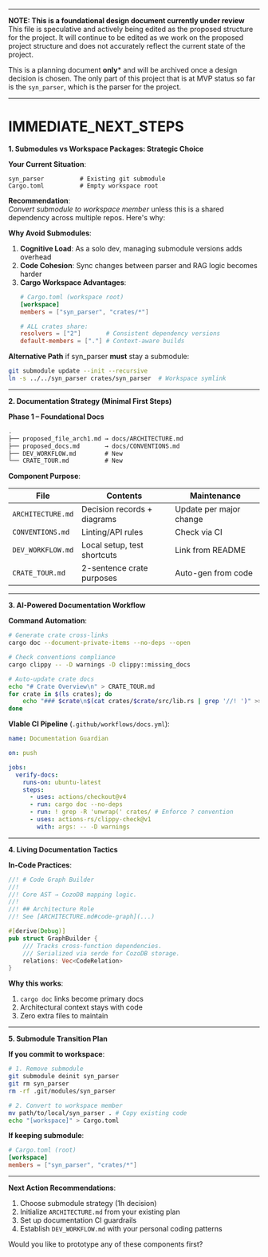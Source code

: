 
-----

**NOTE: This is a foundational design document currently under review**
This file is speculative and actively being edited as the proposed
structure for the project. It will continue to be edited as we work on the
proposed project structure and does not accurately reflect the current state of
the project.

This is a planning document **only*** and will be archived once a design
decision is chosen. The only part of this project that is at MVP status so far
is the `syn_parser`, which is the parser for the project.

-----

# IMMEDIATE_NEXT_STEPS

**1. Submodules vs Workspace Packages: Strategic Choice**

**Your Current Situation**:
```
syn_parser          # Existing git submodule
Cargo.toml          # Empty workspace root
```

**Recommendation**:  
*Convert submodule to workspace member* unless this is a shared dependency across multiple repos. Here's why:

**Why Avoid Submodules**:
1. **Cognitive Load**: As a solo dev, managing submodule versions adds overhead
2. **Code Cohesion**: Sync changes between parser and RAG logic becomes harder
3. **Cargo Workspace Advantages**:
   ```toml
   # Cargo.toml (workspace root)
   [workspace]
   members = ["syn_parser", "crates/*"]
   
   # ALL crates share:
   resolvers = ["2"]       # Consistent dependency versions
   default-members = ["."] # Context-aware builds
   ```

**Alternative Path** if syn_parser **must** stay a submodule:
```bash
git submodule update --init --recursive
ln -s ../../syn_parser crates/syn_parser  # Workspace symlink
```

---

**2. Documentation Strategy (Minimal First Steps)**

**Phase 1 – Foundational Docs**
```diff
.
├── proposed_file_arch1.md → docs/ARCHITECTURE.md
├── proposed_docs.md       → docs/CONVENTIONS.md
├── DEV_WORKFLOW.md        # New
└── CRATE_TOUR.md          # New
```

**Component Purpose**:

| File | Contents | Maintenance |
|------|----------|-------------|
| `ARCHITECTURE.md` | Decision records + diagrams | Update per major change |
| `CONVENTIONS.md` | Linting/API rules | Check via CI |
| `DEV_WORKFLOW.md` | Local setup, test shortcuts | Link from README |
| `CRATE_TOUR.md` | 2-sentence crate purposes | Auto-gen from code |

---

**3. AI-Powered Documentation Workflow**

**Command Automation**:
```bash
# Generate crate cross-links
cargo doc --document-private-items --no-deps --open

# Check conventions compliance
cargo clippy -- -D warnings -D clippy::missing_docs

# Auto-update crate docs
echo "# Crate Overview\n" > CRATE_TOUR.md
for crate in $(ls crates); do
    echo "### $crate\n$(cat crates/$crate/src/lib.rs | grep '//! ')" >> CRATE_TOUR.md
done
```

**VIable CI Pipeline** (`.github/workflows/docs.yml`):
```yaml
name: Documentation Guardian

on: push

jobs:
  verify-docs:
    runs-on: ubuntu-latest
    steps:
      - uses: actions/checkout@v4
      - run: cargo doc --no-deps
      - run: ! grep -R 'unwrap(' crates/ # Enforce ? convention
      - uses: actions-rs/clippy-check@v1
        with: args: -- -D warnings
```

---

**4. Living Documentation Tactics**

**In-Code Practices**:
```rust
//! # Code Graph Builder
//! 
//! Core AST → CozoDB mapping logic.
//!
//! ## Architecture Role
//! See [ARCHITECTURE.md#code-graph](...)

#[derive(Debug)]
pub struct GraphBuilder {
    /// Tracks cross-function dependencies.  
    /// Serialized via serde for CozoDB storage.
    relations: Vec<CodeRelation>
}
```

**Why this works**:  
1. `cargo doc` links become primary docs
2. Architectural context stays with code
3. Zero extra files to maintain

---

**5. Submodule Transition Plan**

**If you commit to workspace**:
```bash
# 1. Remove submodule
git submodule deinit syn_parser
git rm syn_parser
rm -rf .git/modules/syn_parser

# 2. Convert to workspace member
mv path/to/local/syn_parser . # Copy existing code
echo "[workspace]" > Cargo.toml
```

**If keeping submodule**:
```toml
# Cargo.toml (root)
[workspace]
members = ["syn_parser", "crates/*"]
```

---

**Next Action Recommendations**:
1. Choose submodule strategy (1h decision)
2. Initialize `ARCHITECTURE.md` from your existing plan
3. Set up documentation CI guardrails
4. Establish `DEV_WORKFLOW.md` with your personal coding patterns

Would you like to prototype any of these components first?

